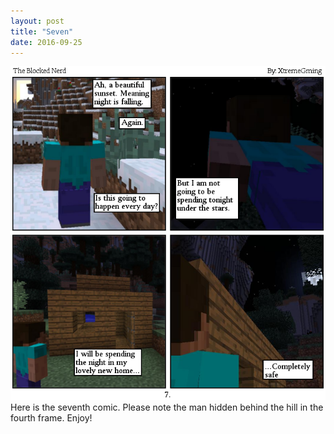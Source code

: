 ```yaml
---
layout: post
title: "Seven"
date: 2016-09-25
---
```

<img src="/comics/comic7.png" alt="What would become of me?" class="inline" />
<br>
Here is the seventh comic. Please note the man hidden behind the hill in the fourth frame. Enjoy!
